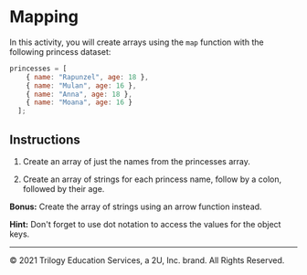 # Mapping

In this activity, you will create arrays using the `map` function with the following princess dataset:

```javascript
princesses = [
    { name: "Rapunzel", age: 18 },
    { name: "Mulan", age: 16 },
    { name: "Anna", age: 18 },
    { name: "Moana", age: 16 }
  ];
```

## Instructions

1. Create an array of just the names from the princesses array.

2. Create an array of strings for each princess name, follow by a colon, followed by their age.

**Bonus:** Create the array of strings using an arrow function instead.

**Hint:** Don't forget to use dot notation to access the values for the object keys.

------

© 2021 Trilogy Education Services, a 2U, Inc. brand. All Rights Reserved.

